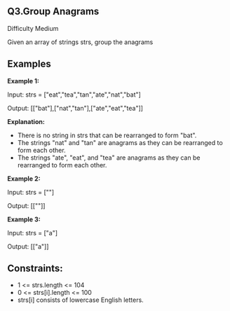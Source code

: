 **Q3.Group Anagrams**
-
Difficulty  Medium

Given an array of strings strs, group the 
anagrams


Examples
-
**Example 1:**

Input: strs = ["eat","tea","tan","ate","nat","bat"]

Output: [["bat"],["nat","tan"],["ate","eat","tea"]]

**Explanation:**

- There is no string in strs that can be rearranged to form "bat".
- The strings "nat" and "tan" are anagrams as they can be rearranged to form each other.
- The strings "ate", "eat", and "tea" are anagrams as they can be rearranged to form each other.

**Example 2:**

Input: strs = [""]

Output: [[""]]

**Example 3:**

Input: strs = ["a"]

Output: [["a"]]


Constraints:
-
- 1 <= strs.length <= 104
- 0 <= strs[i].length <= 100
- strs[i] consists of lowercase English letters.
